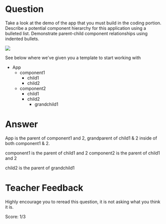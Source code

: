# Question

Take a look at the demo of the app that you must build in the coding portion. Describe a potential component hierarchy for this application using a bulleted list. Demonstrate parent-child component relationships using indented bullets.

![](../demo.gif)

See below where we've given you a template to start working with

- App
  - component1
    - child1
    - child2
  - component2
    - child1
    - child2
      - grandchild1

# Answer

App is the parent of component1 and 2, grandparent of child1 & 2 inside of both component1 & 2.

component1 is the parent of child1 and 2
component2 is the parent of child1 and 2

child2 is the parent of grandchild1


# Teacher Feedback

Highly encourage you to reread this question, it is not asking what you think it is. 

Score: 1/3